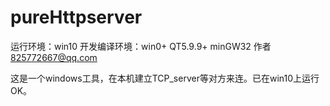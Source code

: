 # pureHttpserver

运行环境：win10
开发编译环境：win0+ QT5.9.9+ minGW32
作者 825772667@qq.com


这是一个windows工具，在本机建立TCP_server等对方来连。已在win10上运行OK。

